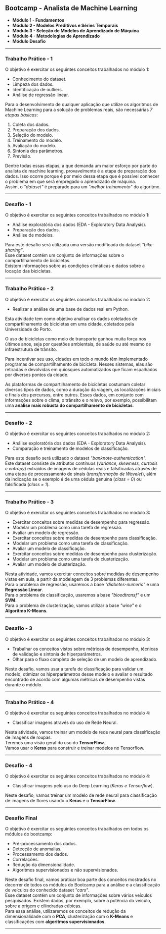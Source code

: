 ## Bootcamp - Analista de Machine Learning

- **Módulo 1 - Fundamentos**
- **Módulo 2 - Modelos Preditivos e Séries Temporais**
- **Módulo 3 - Seleção de Modelos de Aprendizado de Máquina**
- **Módulo 4 - Metodologias de Aprendizado** 
- **Módulo Desafio**

---

### Trabalho Prático - 1

O objetivo é exercitar os seguintes conceitos trabalhados no módulo 1:

- Conhecimento do dataset.
- Limpeza dos dados.
- Identificação de outliers.
- Análise de regressão linear.

Para o desenvolvimento de qualquer aplicação que utilize os algoritmos de Machine Learning para a solução de problemas reais, são necessárias *7 etapas básicas*:

1. Coleta dos dados.
2. Preparação dos dados.
3. Seleção do modelo.
4. Treinamento do modelo.
5. Avaliação do modelo.
6. Sintonia dos parâmetros.
7. Previsão.

Dentre todas essas etapas, a que demanda um maior esforço por parte do analista de machine learning, provavelmente é a etapa de preparação dos dados. Isso ocorre porque é por meio dessa etapa que é possível conhecer o problema em que será empregado o aprendizado de máquina.<br> Assim, o *"dataset"* é preparado para um *"melhor treinamento"* do algoritmo.

---

### Desafio - 1

O objetivo é exercitar os seguintes conceitos trabalhados no módulo 1:

- Análise exploratória dos dados (EDA - Exploratory Data Analysis).
- Preparação dos dados.
- Análise de modelos.

Para este desafio será utilizada uma versão modificada do dataset *"bike-sharing"*.<br>
Esse dataset contém um conjunto de informações sobre o compartilhamento de bicicletas.<br>
Existem informações sobre as condições climáticas e dados sobre a locação das bicicletas.

---

### Trabalho Prático - 2

O objetivo é exercitar os seguintes conceitos trabalhados no módulo 2:

- Realizar a análise de uma base de dados real em Python.

Esta atividade tem como objetivo analisar os dados coletados de compartilhamento de bicicletas em uma cidade, coletados pela Universidade do Porto.

O uso de bicicletas como meio de transporte ganhou muita força nos últimos anos, seja por questões ambientais, de saúde ou até mesmo de infraestrutura de trânsito.

Para incentivar seu uso, cidades em todo o mundo têm implementado programas de compartilhamento de bicicleta. Nesses sistemas, elas são retiradas e devolvidas em quiosques automatizados que ficam espalhados por diversos pontos da cidade.

As plataformas de compartilhamento de bicicletas costumam coletar diversos tipos de dados, como a duração da viagem, as localizações iniciais e finais dos percursos, entre outros. Esses dados, em conjunto com informações sobre o clima, o trânsito e o relevo, por exemplo, possibilitam uma **análise mais robusta do compartilhamento de bicicletas**.

---

### Desafio - 2

O objetivo é exercitar os seguintes conceitos trabalhados no módulo 2:

- Análise exploratória dos dados (EDA - Exploratory Data Analysis).
- Comparação e treinamento de modelos de classificação.

Para este desafio será utilizado o dataset *"banknote-authentication"*.<br>
Este dataset consiste de atributos contínuos (*variance, skewness, curtosis e entropy*) extraídos de imagens de cédulas reais e falsificadas através de uma etapa de processamento de sinais (*transformação de Wavelet*), além da indicação se o exemplo é de uma cédula genuína (*class = 0*) ou falsificada (*class = 1*).

---

### Trabalho Prático - 3

O objetivo é exercitar os seguintes conceitos trabalhados no módulo 3:

- Exercitar conceitos sobre medidas de desempenho para regressão.
- Modelar um problema como uma tarefa de regressão.
- Avaliar um modelo de regressão.
- Exercitar conceitos sobre medidas de desempenho para classificação.
- Modelar um problema como uma tarefa de classificação.
- Avaliar um modelo de classificação.
- Exercitar conceitos sobre medidas de desempenho para clusterização.
- Modelar um problema como uma tarefa de clusterização.
- Avaliar um modelo de clusterização.

Nesta atividade, vamos exercitar conceitos sobre medidas de desempenho vistas em aula, a partir da modelagem de 3 problemas diferentes.<br>
Para o problema de regressão, usaremos a base *"diabetes-numeric"* e uma **Regressão Linear**.<br> 
Para o problema de classificação, usaremos a base *"bloodtransf"* e um **SVM**.<br> 
Para o problema de clusterização, vamos utilizar a base *"wine"* e o **Algoritmo K-Means**.

---

### Desafio - 3

O objetivo é exercitar os seguintes conceitos trabalhados no módulo 3:

- Trabalhar os conceitos vistos sobre métricas de desempenho, técnicas de validação e sintonia de hiperparâmetros.
- Olhar para o fluxo completo de seleção de um modelo de aprendizado.

Neste desafio, vamos usar a tarefa de classificação para validar um modelo, otimizar os hiperparâmetros desse modelo e avaliar o resultado encontrado de acordo com algumas métricas de desempenho vistas durante o módulo.

---

### Trabalho Prático - 4

O objetivo é exercitar os seguintes conceitos trabalhados no módulo 4:

- Classificar imagens através do uso de Rede Neural.

Nesta atividade, vamos treinar um modelo de rede neural para classificação de imagens de roupas.<br> 
Teremos uma visão geral do uso do **TensorFlow**.<br>
Vamos usar o **Keras** para construir e treinar modelos no Tensorflow.

---

### Desafio - 4

O objetivo é exercitar os seguintes conceitos trabalhados no módulo 4:

- Classificar imagens pelo uso do Deep Learning (*Keras e Tensorflow*).

Neste desafio, vamos treinar um modelo de rede neural para classificação de imagens de flores usando o **Keras** e o **TensorFlow**.

---

### Desafio Final

O objetivo é exercitar os seguintes conceitos trabalhados em todos os módulos do bootcamp:

- Pré-processamento dos dados.
- Detecção de anomalias.
- Processamento dos dados.
- Correlações.
- Redução da dimensionalidade.
- Algoritmos supervisionados e não supervisionados.

Neste desafio final, vamos praticar boa parte dos conceitos mostrados no decorrer de todos os módulos do Bootcamp para a análise e a classificação de veículos do conhecido dataset *"cars"*.<br>
Esse dataset contém um conjunto de informações sobre vários veículos pesquisados. Existem dados, por exemplo, sobre a potência do veículo, sobre a origem e cilindradas cúbicas.<br>
Para essa análise, utilizaremos os conceitos de redução da dimensionalidade com o **PCA**, clusterização com o **K-Means** e classificações com **algoritmos supervisionados**.

---